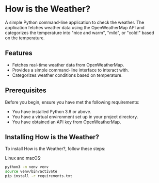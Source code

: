 # How is the Weather?

A simple Python command-line application to check the weather. The application fetches weather data using the OpenWeatherMap API and categorizes the temperature into "nice and warm", "mild", or "cold!" based on the temperature.

## Features

- Fetches real-time weather data from OpenWeatherMap.
- Provides a simple command-line interface to interact with.
- Categorizes weather conditions based on temperature.

## Prerequisites

Before you begin, ensure you have met the following requirements:
- You have installed Python 3.6 or above.
- You have a virtual environment set up in your project directory.
- You have obtained an API key from [OpenWeatherMap](https://openweathermap.org/api).

## Installing How is the Weather?

To install How is the Weather?, follow these steps:

Linux and macOS:
```bash
python3 -m venv venv
source venv/bin/activate
pip install -r requirements.txt
```